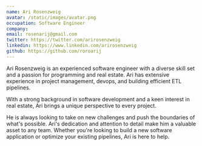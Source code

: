 ```yaml
---
name: Ari Rosenzweig
avatar: /static/images/avatar.png
occupation: Software Engineer
company: 
email: rosenarij@gmail.com
twitter: https://twitter.com/arirosenzweig
linkedin: https://www.linkedin.com/arirosenzweig
github: https://github.com/roroarij
---
```


Ari Rosenzweig is an experienced software engineer with a diverse skill set and a passion for programming and real estate. Ari has extensive experience in project management, devops, and building efficient ETL pipelines. 

With a strong background in software development and a keen interest in real estate, Ari brings a unique perspective to every project. 

He is always looking to take on new challenges and push the boundaries of what's possible. Ari's dedication and attention to detail make him a valuable asset to any team. Whether you're looking to build a new software application or optimize your existing pipelines, Ari is here to help.